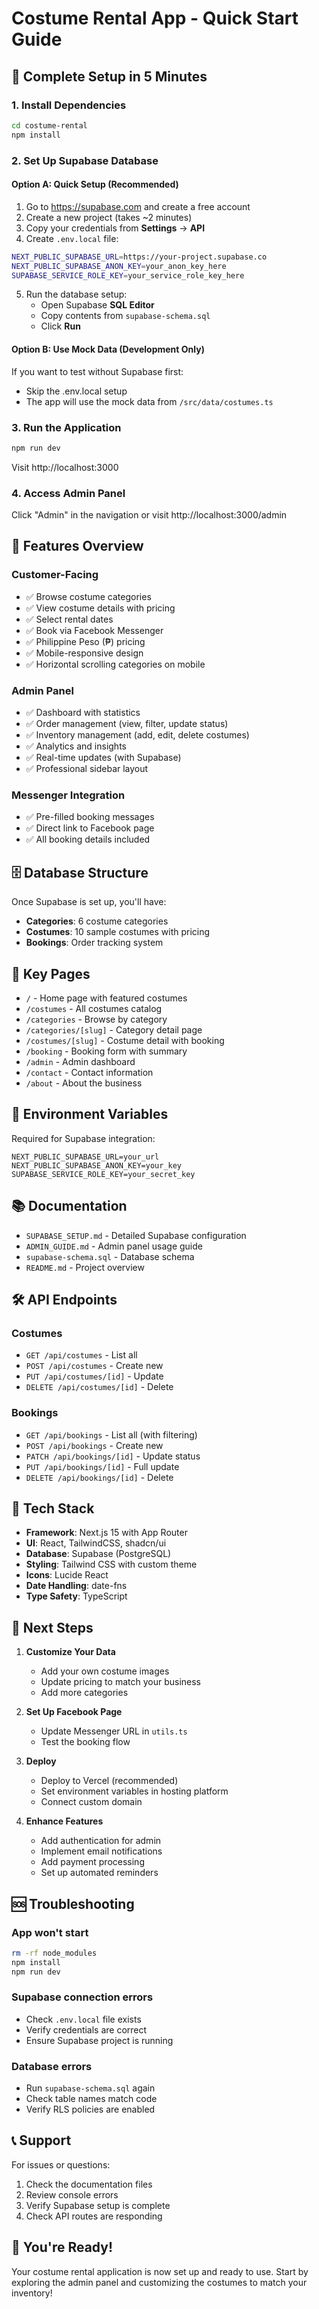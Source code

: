 # Costume Rental App - Quick Start Guide

## 🚀 Complete Setup in 5 Minutes

### 1. Install Dependencies
```bash
cd costume-rental
npm install
```

### 2. Set Up Supabase Database

#### Option A: Quick Setup (Recommended)
1. Go to https://supabase.com and create a free account
2. Create a new project (takes ~2 minutes)
3. Copy your credentials from **Settings** → **API**
4. Create `.env.local` file:

```bash
NEXT_PUBLIC_SUPABASE_URL=https://your-project.supabase.co
NEXT_PUBLIC_SUPABASE_ANON_KEY=your_anon_key_here
SUPABASE_SERVICE_ROLE_KEY=your_service_role_key_here
```

5. Run the database setup:
   - Open Supabase **SQL Editor**
   - Copy contents from `supabase-schema.sql`
   - Click **Run**

#### Option B: Use Mock Data (Development Only)
If you want to test without Supabase first:
- Skip the .env.local setup
- The app will use the mock data from `/src/data/costumes.ts`

### 3. Run the Application
```bash
npm run dev
```

Visit http://localhost:3000

### 4. Access Admin Panel
Click "Admin" in the navigation or visit http://localhost:3000/admin

## 📱 Features Overview

### Customer-Facing
- ✅ Browse costume categories
- ✅ View costume details with pricing
- ✅ Select rental dates
- ✅ Book via Facebook Messenger
- ✅ Philippine Peso (₱) pricing
- ✅ Mobile-responsive design
- ✅ Horizontal scrolling categories on mobile

### Admin Panel
- ✅ Dashboard with statistics
- ✅ Order management (view, filter, update status)
- ✅ Inventory management (add, edit, delete costumes)
- ✅ Analytics and insights
- ✅ Real-time updates (with Supabase)
- ✅ Professional sidebar layout

### Messenger Integration
- ✅ Pre-filled booking messages
- ✅ Direct link to Facebook page
- ✅ All booking details included

## 🗄️ Database Structure

Once Supabase is set up, you'll have:
- **Categories**: 6 costume categories
- **Costumes**: 10 sample costumes with pricing
- **Bookings**: Order tracking system

## 📝 Key Pages

- `/` - Home page with featured costumes
- `/costumes` - All costumes catalog
- `/categories` - Browse by category
- `/categories/[slug]` - Category detail page
- `/costumes/[slug]` - Costume detail with booking
- `/booking` - Booking form with summary
- `/admin` - Admin dashboard
- `/contact` - Contact information
- `/about` - About the business

## 🔧 Environment Variables

Required for Supabase integration:
```
NEXT_PUBLIC_SUPABASE_URL=your_url
NEXT_PUBLIC_SUPABASE_ANON_KEY=your_key
SUPABASE_SERVICE_ROLE_KEY=your_secret_key
```

## 📚 Documentation

- `SUPABASE_SETUP.md` - Detailed Supabase configuration
- `ADMIN_GUIDE.md` - Admin panel usage guide
- `supabase-schema.sql` - Database schema
- `README.md` - Project overview

## 🛠️ API Endpoints

### Costumes
- `GET /api/costumes` - List all
- `POST /api/costumes` - Create new
- `PUT /api/costumes/[id]` - Update
- `DELETE /api/costumes/[id]` - Delete

### Bookings
- `GET /api/bookings` - List all (with filtering)
- `POST /api/bookings` - Create new
- `PATCH /api/bookings/[id]` - Update status
- `PUT /api/bookings/[id]` - Full update
- `DELETE /api/bookings/[id]` - Delete

## 🎨 Tech Stack

- **Framework**: Next.js 15 with App Router
- **UI**: React, TailwindCSS, shadcn/ui
- **Database**: Supabase (PostgreSQL)
- **Styling**: Tailwind CSS with custom theme
- **Icons**: Lucide React
- **Date Handling**: date-fns
- **Type Safety**: TypeScript

## 🌟 Next Steps

1. **Customize Your Data**
   - Add your own costume images
   - Update pricing to match your business
   - Add more categories

2. **Set Up Facebook Page**
   - Update Messenger URL in `utils.ts`
   - Test the booking flow

3. **Deploy**
   - Deploy to Vercel (recommended)
   - Set environment variables in hosting platform
   - Connect custom domain

4. **Enhance Features**
   - Add authentication for admin
   - Implement email notifications
   - Add payment processing
   - Set up automated reminders

## 🆘 Troubleshooting

### App won't start
```bash
rm -rf node_modules
npm install
npm run dev
```

### Supabase connection errors
- Check `.env.local` file exists
- Verify credentials are correct
- Ensure Supabase project is running

### Database errors
- Run `supabase-schema.sql` again
- Check table names match code
- Verify RLS policies are enabled

## 📞 Support

For issues or questions:
1. Check the documentation files
2. Review console errors
3. Verify Supabase setup is complete
4. Check API routes are responding

## 🎉 You're Ready!

Your costume rental application is now set up and ready to use. Start by exploring the admin panel and customizing the costumes to match your inventory!

